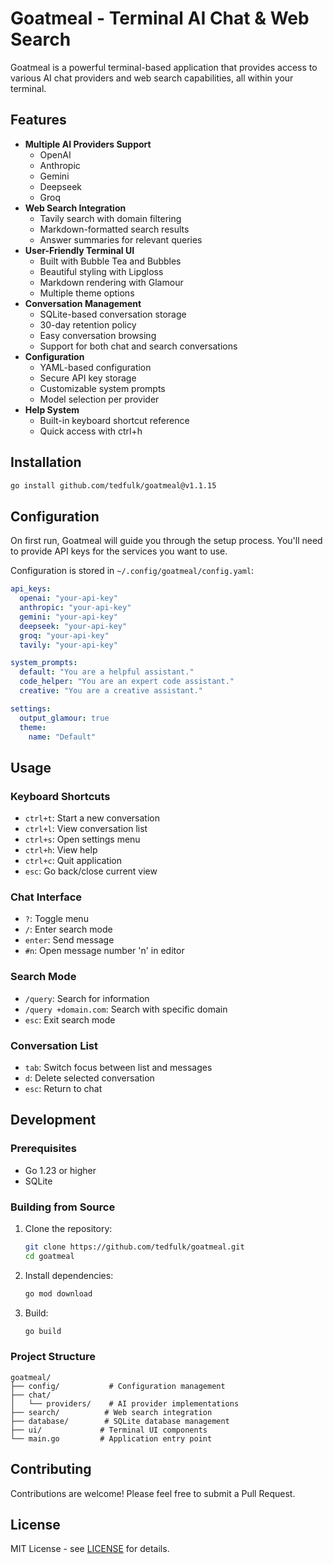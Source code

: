 # Goatmeal - Terminal AI Chat & Web Search

Goatmeal is a powerful terminal-based application that provides access to various AI chat providers and web search capabilities, all within your terminal.

## Features

- **Multiple AI Providers Support**
  - OpenAI
  - Anthropic
  - Gemini
  - Deepseek
  - Groq
- **Web Search Integration**
  - Tavily search with domain filtering
  - Markdown-formatted search results
  - Answer summaries for relevant queries
- **User-Friendly Terminal UI**
  - Built with Bubble Tea and Bubbles
  - Beautiful styling with Lipgloss
  - Markdown rendering with Glamour
  - Multiple theme options
- **Conversation Management**
  - SQLite-based conversation storage
  - 30-day retention policy
  - Easy conversation browsing
  - Support for both chat and search conversations
- **Configuration**
  - YAML-based configuration
  - Secure API key storage
  - Customizable system prompts
  - Model selection per provider
- **Help System**
  - Built-in keyboard shortcut reference
  - Quick access with ctrl+h

## Installation

```bash
go install github.com/tedfulk/goatmeal@v1.1.15
```

## Configuration

On first run, Goatmeal will guide you through the setup process. You'll need to provide API keys for the services you want to use.

Configuration is stored in `~/.config/goatmeal/config.yaml`:

```yaml
api_keys:
  openai: "your-api-key"
  anthropic: "your-api-key"
  gemini: "your-api-key"
  deepseek: "your-api-key"
  groq: "your-api-key"
  tavily: "your-api-key"

system_prompts:
  default: "You are a helpful assistant."
  code_helper: "You are an expert code assistant."
  creative: "You are a creative assistant."

settings:
  output_glamour: true
  theme:
    name: "Default"
```

## Usage

### Keyboard Shortcuts

- `ctrl+t`: Start a new conversation
- `ctrl+l`: View conversation list
- `ctrl+s`: Open settings menu
- `ctrl+h`: View help
- `ctrl+c`: Quit application
- `esc`: Go back/close current view

### Chat Interface

- `?`: Toggle menu
- `/`: Enter search mode
- `enter`: Send message
- `#n`: Open message number 'n' in editor

### Search Mode

- `/query`: Search for information
- `/query +domain.com`: Search with specific domain
- `esc`: Exit search mode

### Conversation List

- `tab`: Switch focus between list and messages
- `d`: Delete selected conversation
- `esc`: Return to chat

## Development

### Prerequisites

- Go 1.23 or higher
- SQLite

### Building from Source

1. Clone the repository:
   ```bash
   git clone https://github.com/tedfulk/goatmeal.git
   cd goatmeal
   ```

2. Install dependencies:
   ```bash
   go mod download
   ```

3. Build:
   ```bash
   go build
   ```

### Project Structure

```
goatmeal/
├── config/           # Configuration management
├── chat/
│   └── providers/    # AI provider implementations
├── search/          # Web search integration
├── database/        # SQLite database management
├── ui/             # Terminal UI components
└── main.go         # Application entry point
```

## Contributing

Contributions are welcome! Please feel free to submit a Pull Request.

## License

MIT License - see [LICENSE](LICENSE) for details. 